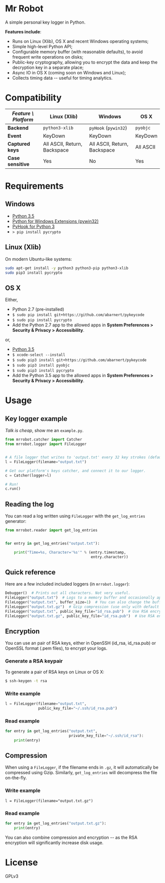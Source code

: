 # Mr Robot

A simple personal key logger in Python.


**Features include**:

* Runs on Linux (Xlib), OS X and recent Windows operating systems;
* Simple high-level Python API;
* Configurable memory buffer (with reasonable defaults), to avoid frequent write operations on disks;
* Public-key cryptography, allowing you to encrypt the data and keep the decryption key in a separate place;
* Async IO in OS X (coming soon on Windows and Linux);
* Collects timing data -- useful for timing analytics.


# Compatibility

| *Feature \ Platform* | **Linux (Xlib)**             | **Windows**                  | **OS X**  |
|----------------------|------------------------------|------------------------------|-----------|
| **Backend**          | `python3-xlib`               | `pyHook` (`pywin32`)         | `pyobjc`  |
| **Event**            | KeyDown                      | KeyDown                      | KeyDown   |
| **Captured keys**    | All ASCII, Return, Backspace | All ASCII, Return, Backspace | All ASCII |
| **Case sensitive**   | Yes                          | No                           | Yes       |


# Requirements

## Windows

* [Python 3.5](https://www.python.org/downloads/)
* [Python for Windows Extensions (pywin32)](https://sourceforge.net/projects/pywin32/files/pywin32/)
* [PyHook for Python 3](http://www.lfd.uci.edu/~gohlke/pythonlibs/#pyhook)
* `> pip install pycrypto`

## Linux (Xlib)

On modern Ubuntu-like systems:

```bash
sudo apt-get install -y python3 python3-pip python3-xlib
sudo pip3 install pycrypto
```

## OS X

Either,

* Python 2.7 (pre-installed)
* `$ sudo pip install git+https://github.com/abarnert/pykeycode`
* `$ sudo pip install pycrypto`
* Add the Python 2.7 app to the allowed apps in **System Preferences > Security & Privacy > Accessibility**.


or,

* [Python 3.5](https://www.python.org/downloads/)
* `$ xcode-select --install`
* `$ sudo pip3 install git+https://github.com/abarnert/pykeycode`
* `$ sudo pip3 install pyobjc`
* `$ sudo pip3 install pycrypto`
* Add the Python 3.5 app to the allowed apps in **System Preferences > Security & Privacy > Accessibility**.



# Usage

## Key logger example

*Talk is cheap*, show me an `example.py`.

```python
from mrrobot.catcher import Catcher
from mrrobot.logger import FileLogger


# A file logger that writes to 'output.txt' every 32 key strokes (default buffer_size).
l = FileLogger(filename="output.txt")

# Get our platform's keys catcher, and connect it to our logger.
c = Catcher(logger=l)

# Run!
c.run()

```

## Reading the log

You can read a log written using `FileLogger` with the `get_log_entries` generator:

```python
from mrrobot.reader import get_log_entries


for entry in get_log_entries("output.txt"):

    print("Time=%s, Character='%s'" % (entry.timestamp,
                                       entry.character))
```



## Quick reference

Here are a few included included loggers (in `mrrobot.logger`):

```python
Debugger()  # Prints out all characters. Not very useful.
FileLogger("output.txt")  # Logs to a memory buffer and occasionally append text to a file.
FileLogger("output.txt", buffer_size=1)  # You can also change the buffer size.
FileLogger("output.txt.gz")  # Gzip compression (use only with default or large buffer sizes).
FileLogger("output.txt", public_key_file="id_rsa.pub")  # Use RSA encryption.
FileLogger("output.txt.gz", public_key_file="id_rsa.pub")  # Use RSA encryption + gzip compression.
```

## Encryption

You can use an pair of RSA keys, either in OpenSSH (id_rsa, id_rsa.pub) or
OpenSSL format (.pem files), to encrypt your logs.

### Generate a RSA keypair

To generate a pair of RSA keys on Linux or OS X:

```bash
$ ssh-keygen -t rsa
```


### Write example

```python
l = FileLogger(filename="output.txt",
               public_key_file="~/.ssh/id_rsa.pub")
```


### Read example

```python
for entry in get_log_entries("output.txt",
                             private_key_file="~/.ssh/id_rsa"):
    print(entry)
```


## Compression

When using a `FileLogger`, if the filename ends in `.gz`, it will automatically
be compressed using Gzip. Similarly, `get_log_entries` will decompress the file
on-the-fly.

### Write example
```
l = FileLogger(filename="output.txt.gz")
```

### Read example
```python
for entry in get_log_entries("output.txt.gz"):
    print(entry)
```

You can also combine compression and encryption -- as the RSA encryption will
significantly increase disk usage.


# License

GPLv3

